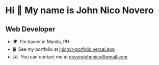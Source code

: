 Hi 👋 My name is John Nico Novero
=================================

Web Developer
-------------

* 🌍  I'm based in Manila, PH
* 🖥️  See my portfolio at [jnicnvr-porfolio.vercel.app](http://jnicnvr-porfolio.vercel.app/)
* ✉️  You can contact me at [noverojohnnico@gmail.com](mailto:noverojohnnico@gmail.com)
